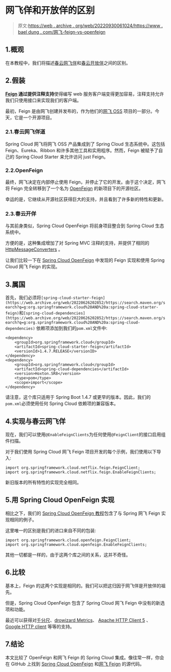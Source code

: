 # 网飞佯和开放佯的区别

> 原文:[https://web . archive . org/web/20220930061024/https://www . bael dung . com/网飞-feign-vs-openfeign](https://web.archive.org/web/20220930061024/https://www.baeldung.com/netflix-feign-vs-openfeign)

## 1.概观

在本教程中，我们将描述[春云网飞佯](https://web.archive.org/web/20220626202852/https://spring.io/projects/spring-cloud-netflix)和[春云开放佯](https://web.archive.org/web/20220626202852/https://spring.io/projects/spring-cloud-openfeign)之间的区别。

## 2.假装

**[Feign](/web/20220626202852/https://www.baeldung.com/intro-to-feign) 通过提供注释支持**使得编写 web 服务客户端变得更加容易，注释支持允许我们只使用接口来实现我们的客户端。

最初，Feign 是由网飞创建并发布的，作为他们的[网飞 OSS](https://web.archive.org/web/20220626202852/https://netflix.github.io/) 项目的一部分。今天，它是一个开源项目。

### 2.1.春云网飞佯道

Spring Cloud 网飞将网飞 OSS 产品集成到了 Spring Cloud 生态系统中。这包括 Feign、Eureka、Ribbon 和许多其他工具和实用程序。然而，Feign 被赋予了自己的 Spring Cloud Starter 来允许访问 just Feign。

### 2.2.OpenFeign

最终，网飞决定在内部停止使用 Feign，并停止了它的开发。由于这个决定，网飞将 Feign 完全转移到了一个名为 [OpenFeign](https://web.archive.org/web/20220626202852/https://github.com/OpenFeign/feign) 的新项目下的开源社区。

幸运的是，它继续从开源社区获得巨大的支持，并且看到了许多新的特性和更新。

### 2.3.春云开佯

与其前身类似，Spring Cloud OpenFeign 将前身项目整合到 Spring Cloud 生态系统中。

方便的是，这种集成增加了对 Spring MVC 注释的支持，并提供了相同的 [HttpMessageConverters](/web/20220626202852/https://www.baeldung.com/spring-httpmessageconverter-rest) 。

让我们比较一下在 [Spring Cloud OpenFeign](/web/20220626202852/https://www.baeldung.com/spring-cloud-openfeign) 中发现的 Feign 实现和使用 Spring Cloud 网飞 Feign 的实现。

## 3.属国

首先，我们必须将`[spring-cloud-starter-feign](https://web.archive.org/web/20220626202852/https://search.maven.org/search?q=g:org.springframework.cloud%20AND%20a:spring-cloud-starter-feign)`和`[spring-cloud-dependencies](https://web.archive.org/web/20220626202852/https://search.maven.org/search?q=g:org.springframework.cloud%20AND%20a:spring-cloud-dependencies)` 依赖项添加到我们的`pom.xml`文件中:

```
<dependency>
    <groupId>org.springframework.cloud</groupId>
    <artifactId>spring-cloud-starter-feign</artifactId>
    <versionId>1.4.7.RELEASE</versionID>
</dependency>
<dependency>
    <groupId>org.springframework.cloud</groupId>
    <artifactId>spring-cloud-dependencies</artifactId>
    <version>Hoxton.SR8</version>
    <type>pom</type>
    <scope>import</scope>
</dependency>
```

请注意，这个库只适用于 Spring Boot 1.4.7 或更早的版本。因此，我们的`pom.xml`必须使用任何 Spring Cloud 依赖项的兼容版本。

## 4.实现与春云网飞佯

现在，我们可以使用`@EnableFeignClients`为任何使用`@FeignClient`的接口启用组件扫描。

对于我们使用 Spring Cloud 网飞 Feign 项目开发的每个示例，我们使用以下导入:

```
import org.springframework.cloud.netflix.feign.FeignClient;
import org.springframework.cloud.netflix.feign.EnableFeignClients;
```

新旧版本的所有特性的实现完全相同。

## 5.用 Spring Cloud OpenFeign 实现

相比之下，我们的 [Spring Cloud OpenFeign 教程](/web/20220626202852/https://www.baeldung.com/spring-cloud-openfeign)包含了与 Spring 网飞 Feign 实现相同的例子。

这里唯一的区别是我们的进口来自不同的包装:

```
import org.springframework.cloud.openfeign.FeignClient;
import org.springframework.cloud.openfeign.EnableFeignClients;
```

其他一切都是一样的，由于这两个库之间的关系，这并不奇怪。

## 6.比较

基本上，Feign 的这两个实现是相同的。我们可以把这归因于网飞佯是开放佯的祖先。

但是，Spring Cloud OpenFeign 包含了 Spring Cloud 网飞 Feign 中没有的新选项和功能。

最近可以获得对[千分尺](https://web.archive.org/web/20220626202852/https://micrometer.io/)、[drowizard Metrics](https://web.archive.org/web/20220626202852/https://metrics.dropwizard.io/)、 [Apache HTTP Client 5](https://web.archive.org/web/20220626202852/https://hc.apache.org/httpcomponents-client-5.0.x/index.html) 、 [Google HTTP client](https://web.archive.org/web/20220626202852/https://googleapis.github.io/google-http-java-client) 等等的支持。

## 7.结论

本文比较了 OpenFeign 和网飞 Feign 的 Spring Cloud 集成。像往常一样，你会在 GitHub 上找到 [Spring Cloud OpenFeign](https://web.archive.org/web/20220626202852/https://github.com/eugenp/tutorials/tree/master/spring-cloud-modules/spring-cloud-openfeign) 和[网飞 Feign](https://web.archive.org/web/20220626202852/https://github.com/eugenp/tutorials/tree/master/spring-cloud-modules/spring-cloud-netflix-feign) 的源代码。